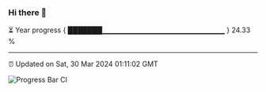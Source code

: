 ### Hi there 👋

⏳ Year progress { ███████▁▁▁▁▁▁▁▁▁▁▁▁▁▁▁▁▁▁▁▁▁▁▁ } 24.33 %

---

⏰ Updated on Sat, 30 Mar 2024 01:11:02 GMT

![Progress Bar CI](https://github.com/ZhaoGui/ZhaoGui/workflows/Progress%20Bar%20CI/badge.svg)

